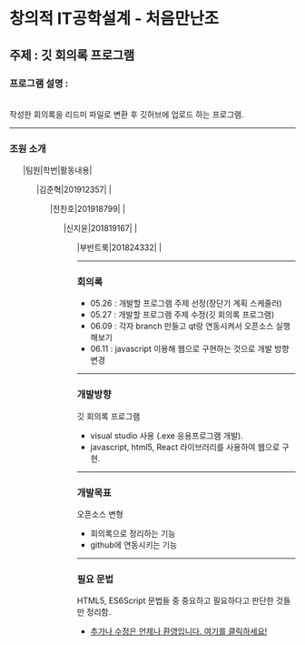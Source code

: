 창의적 IT공학설계 - 처음만난조
===================

## 주제 : 깃 회의록 프로그램
### 프로그램 설명 : 
<br>작성한 회의록을 리드미 파일로 변환 후 깃허브에 업로드 하는 프로그램.

<hr>

### 조원 소개
<ul>|팀원|학번|활동내용|
<ul>|김준혁|201912357|   |
<ul>|전찬호|201918799|   |
<ul>|신지윤|201819167|   |
<ul>|부반트룩|201824332|   |

<hr>

### 회의록
- 05.26 : 개발할 프로그램 주제 선정(장단기 계획 스케줄러)
- 05.27 : 개발할 프로그램 주제 수정(깃 회의록 프로그램)
- 06.09 : 각자 branch 만들고 qt랑 연동시켜서 오픈소스 실행해보기
- 06.11 : javascript 이용해 웹으로 구현하는 것으로 개발 방향 변경


<hr>

### 개발방향
깃 회의록 프로그램

- visual studio 사용 (.exe 응용프로그램 개발).
- javascript, html5, React 라이브러리를 사용하여 웹으로 구현.

<hr>

### 개발목표
오픈소스 변형

- 회의록으로 정리하는 기능
- github에 연동시키는 기능

<hr>

### 필요 문법
HTML5, ES6Script 문법들 중 중요하고 필요하다고 판단한 것들만 정리함.
- <a href="https://github.com/IoTSecure/HTML5_ES6Script">추가나 수정은 언제나 환영입니다. 여기를 클릭하세요!</a>
